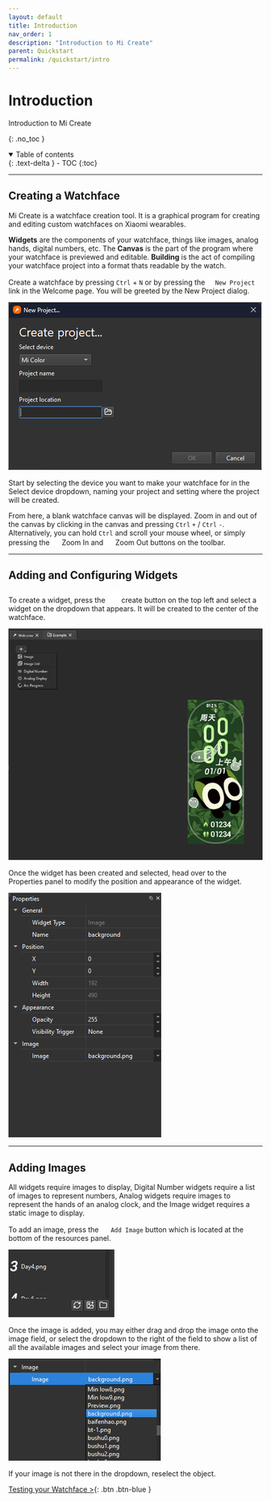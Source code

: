 ```yaml
---
layout: default
title: Introduction
nav_order: 1
description: "Introduction to Mi Create"
parent: Quickstart
permalink: /quickstart/intro
---
```

# Introduction

Introduction to Mi Create

{: .no_toc }

<details open markdown="block">
  <summary>
    Table of contents
  </summary>
  {: .text-delta }
- TOC
{:toc}
</details>

---

## Creating a Watchface

Mi Create is a watchface creation tool. It is a graphical program for creating and editing custom watchfaces on Xiaomi wearables.

**Widgets** are the components of your watchface, things like images, analog hands, digital numbers, etc. The **Canvas** is the part of the program where your watchface is previewed and editable. **Building** is the act of compiling your watchface project into a format thats readable by the watch.

Create a watchface by pressing `Ctrl` + `N` or by pressing the ![New Project Icon](../Images/file-plus.png)`New Project` link in the Welcome page. You will be greeted by the New Project dialog.

![Alt text](../Images/project-dialog.png)

Start by selecting the device you want to make your watchface for in the Select device dropdown, naming your project and setting where the project will be created.

From here, a blank watchface canvas will be displayed. Zoom in and out of the canvas by clicking in the canvas and pressing `Ctrl` `+` / `Ctrl` `-`. Alternatively, you can hold `Ctrl` and scroll your mouse wheel, or simply pressing the ![Zoom In](../Images/zoom-in.png) Zoom In and ![Zoom Out](../Images/zoom-out.png) Zoom Out buttons on the toolbar.

---

## Adding and Configuring Widgets

To create a widget, press the ![Plus Icon](../Images/plus.png) create button on the top left and select a widget on the dropdown that appears. It will be created to the center of the watchface. 

![Add Widget Dropdown](../Images/add-widget.png)

Once the widget has been created and selected, head over to the Properties panel to modify the position and appearance of the widget.

![Properties Panel](../Images/properties.png)

---

## Adding Images

All widgets require images to display, Digital Number widgets require a list of images to represent numbers, Analog widgets require images to represent the hands of an analog clock, and the Image widget requires a static image to display.

To add an image, press the ![Image Plus](../Images/image-plus.png) `Add Image` button which is located at the bottom of the resources panel. 

![Resource Panel Buttons](../Images/resource-buttons.png)

Once the image is added, you may either drag and drop the image onto the image field, or select the dropdown to the right of the field to show a list of all the available images and select your image from there.

![Dropdown](../Images/image-dropdown.png)

If your image is not there in the dropdown, reselect the object.

[Testing your Watchface >](https://ooflet.github.io/docs/quickstart/prefix){: .btn .btn-blue }


